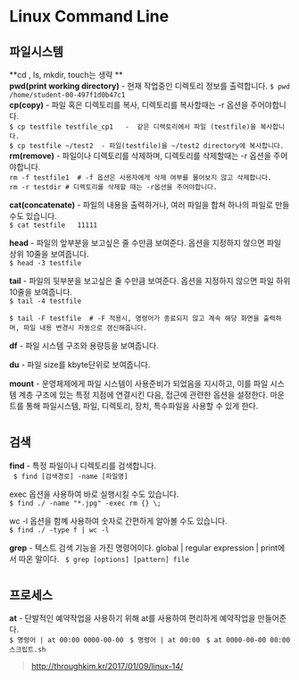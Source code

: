 # Linux Command Line
## 파일시스템  
**cd , ls, mkdir, touch는 생략 **  
**pwd(print working directory)** - 현재 작업중인 디렉토리 정보를 출력합니다.
`$ pwd
/home/student-00-497f1d0b47c1`  
**cp(copy)** - 파일 혹은 디렉토리를 복사, 디렉토리를 복사할때는 -r 옵션을 주어야합니다.  
`$ cp testfile testfile_cp1   -  같은 디렉토리에서 파일 (testfile)을 복사합니다.`  
`$ cp testfile ~/test2  - 파일(testfile)을 ~/test2 directory에 복사합니다.  `  
**rm(remove)** - 파일이나 디렉토리를 삭제하며, 디렉토리를 삭제할때는 -r 옵션을 주어야합니다.  
`rm -f testfile1  # -f 옵션은 사용자에게 삭제 여부를 물어보지 않고 삭제합니다.  
rm -r testdir # 디렉토리를 삭제할 때는 -r옵션을 주어야합니다. `  

**cat(concatenate)** - 파일의 내용을 출력하거나, 여러 파일을 합쳐 하나의 파일로 만들 수도 있습니다.  
`$ cat testfile  
11111`  

**head** - 파일의 앞부분을 보고싶은 줄 수만큼 보여준다. 옵션을 지정하지 않으면 파일 상위 10줄을 보여줍니다.  
`$ head -3 testfile`     

**tail** - 파일의 뒷부분을 보고싶은 줄 수만큼 보여준다. 옵션을 지정하지 않으면 파일 하위 10줄을 보여줍니다.  
`$ tail -4 testfile`   

`$ tail -F testfile  # -F 적용시, 명령어가 종료되지 않고 계속 해당 화면을 출력하며, 파일 내용 변경시 자동으로 갱신해줍니다.`   

**df** - 파일 시스템 구조와 용량등을 보여줍니다.  

**du** - 파일 size를 kbyte단위로 보여줍니다.  

**mount** - 운영체제에게 파일 시스템이 사용준비가 되었음을 지시하고, 이를 파일 시스템 계층 구조에 있는 특정 지점에 연결시킨 다음, 접근에 관련한 옵션을 설정한다. 마운트를 통해 파일시스템, 파일, 디렉토리, 장치, 특수파일을 사용할 수 있게 한다.  



#     

## 검색

**find** - 특정 파일이나 디렉토리를 검색합니다.  
` $ find [검색경로] -name [파일명]`  

exec 옵션을 사용하여 바로 실행시킬 수도 있습니다.  
`$ find ./ -name "*.jpg" -exec rm {} \;`  

wc -l 옵션을 함꼐 사용하여 숫자로 간편하게 알아볼 수도 있습니다.  
`$ find ./ -type f | wc -l`  


**grep** - 텍스트 검색 기능을 가진 명령어이다. global | regular expression | print에서 따온 말이다.
` $ grep [options] [pattern] file`  


#    

## 프로세스

**at** - 단발적인 예약작업을 사용하기 위해  at를 사용하여 편리하게 예약작업을 만들어준다.  
`$ 명령어 | at 00:00 0000-00-00 `
`$ 명령어 | at 00:00 `
`$ at 0000-00-00 00:00 스크립트.sh`  



> http://throughkim.kr/2017/01/09/linux-14/
